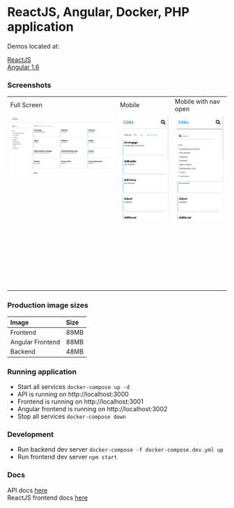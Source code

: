 # ReactJS, Angular, Docker, PHP application

Demos located at: 

[ReactJS](http://ec2-18-156-205-114.eu-central-1.compute.amazonaws.com:3001/)  
[Angular 1.6](http://ec2-18-156-205-114.eu-central-1.compute.amazonaws.com:3002/)

### Screenshots

<table width=100%>
  <tr>
    <td>Full Screen</td>
     <td>Mobile</td>
     <td>Mobile with nav open</td>
  </tr>
  <tr>
    <td width=50% height=400px valign=top><img src="screenshots/full-page.png" width=100%></td>
    <td width=25% height=400px valign=top><img src="screenshots/mobile.png" width=100%></td>
    <td width=25% height=400px valign=top><img src="screenshots/mobile-nav.png" width=100%></td>
  </tr>
 </table>

### Production image sizes

| Image    | Size |
| :------- | :--- |
| Frontend | 89MB |
| Angular Frontend | 88MB |
| Backend  | 48MB |

### Running application

  - Start all services ```docker-compose up -d```
  - API is running on http://localhost:3000
  - Frontend is running on http://localhost:3001
  - Angular frontend is running on http://localhost:3002
  - Stop all services ```docker-compose down```

### Development

  - Run backend dev server ```docker-compose -f docker-compose.dev.yml up```
  - Run frontend dev server ```npm start```
 
### Docs

API docs [here](backend/README.md)  
ReactJS frontend docs [here](frontend/README.md)